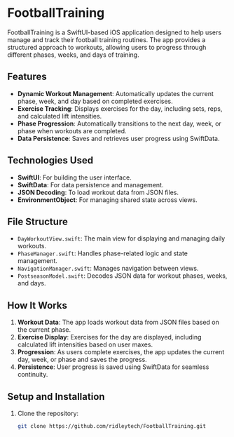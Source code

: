 # FootballTraining

FootballTraining is a SwiftUI-based iOS application designed to help users manage and track their football training routines. The app provides a structured approach to workouts, allowing users to progress through different phases, weeks, and days of training.

## Features

- **Dynamic Workout Management**: Automatically updates the current phase, week, and day based on completed exercises.
- **Exercise Tracking**: Displays exercises for the day, including sets, reps, and calculated lift intensities.
- **Phase Progression**: Automatically transitions to the next day, week, or phase when workouts are completed.
- **Data Persistence**: Saves and retrieves user progress using SwiftData.

## Technologies Used

- **SwiftUI**: For building the user interface.
- **SwiftData**: For data persistence and management.
- **JSON Decoding**: To load workout data from JSON files.
- **EnvironmentObject**: For managing shared state across views.

## File Structure

- `DayWorkoutView.swift`: The main view for displaying and managing daily workouts.
- `PhaseManager.swift`: Handles phase-related logic and state management.
- `NavigationManager.swift`: Manages navigation between views.
- `PostseasonModel.swift`: Decodes JSON data for workout phases, weeks, and days.

## How It Works

1. **Workout Data**: The app loads workout data from JSON files based on the current phase.
2. **Exercise Display**: Exercises for the day are displayed, including calculated lift intensities based on user maxes.
3. **Progression**: As users complete exercises, the app updates the current day, week, or phase and saves the progress.
4. **Persistence**: User progress is saved using SwiftData for seamless continuity.

## Setup and Installation

1. Clone the repository:
   ```bash
   git clone https://github.com/ridleytech/FootballTraining.git
   ```
